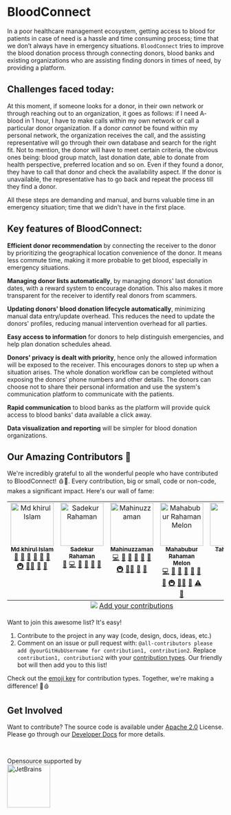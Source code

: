 # BloodConnect

In a poor healthcare management ecosystem, getting access to blood for patients in case of need is a hassle and time consuming process; time that we don’t always have in emergency situations. `BloodConnect` tries to improve the blood donation process through connecting donors, blood banks and existing organizations who are assisting finding donors in times of need, by providing a platform.

## Challenges faced today:

At this moment, if someone looks for a donor, in their own network or through reaching out to an organization, it goes as follows: if I need A- blood in 1 hour, I have to make calls within my own network or call a particular donor organization. If a donor _cannot_ be found within my personal network, the organization receives the call, and the assisting representative will go through their own database and search for the right fit. Not to mention, the donor will have to meet certain criteria, the obvious ones being: blood group match, last donation date, able to donate from health perspective, preferred location and so on. Even if they found a donor, they have to call that donor and check the availability aspect. If the donor is unavailable, the representative has to go back and repeat the process till they find a donor.

All these steps are demanding and manual, and burns valuable time in an emergency situation; time that we didn't have in the first place. 


## Key features of BloodConnect: 

**Efficient donor recommendation** by connecting the receiver to the donor by prioritizing the geographical location convenience of the donor. It means less commute time, making it more probable to get blood, especially in emergency situations.

**Managing donor lists automatically**, by  managing donors' last donation dates, with a reward system to encourage donation. This also makes it more transparent for the receiver to identify real donors from scammers.

**Updating donors' blood donation lifecycle automatically**, minimizing manual data entry/update overhead. This reduces the need to update the donors' profiles, reducing manual intervention overhead for all parties.

**Easy access to information** for donors to help distinguish emergencies, and help plan donation schedules ahead.

**Donors' privacy is dealt with priority**, hence only the allowed information will be exposed to the receiver. This encourages donors to step up when a situation arises. The whole donation workflow can be completed without exposing the donors' phone numbers and other details. The donors can choose not to share their personal information and use the system's communication platform to communicate with the patients.

**Rapid communication** to blood banks as the platform will provide quick access to blood banks' data available a click away. 

**Data visualization and reporting** will be simpler for blood donation organizations.

## Our Amazing Contributors 🌟

We're incredibly grateful to all the wonderful people who have contributed to BloodConnect! 🩸💖. Every contribution, big or small, code or non-code, makes a significant impact. Here's our wall of fame:

<!-- ALL-CONTRIBUTORS-LIST:START - Do not remove or modify this section -->
<!-- prettier-ignore-start -->
<!-- markdownlint-disable -->
<table>
  <tbody>
    <tr>
      <td align="center" valign="top" width="14.28%"><a href="https://github.com/KhirulIslam"><img src="https://avatars.githubusercontent.com/u/10114629?v=4?s=100" width="100px;" alt="Md khirul Islam"/><br /><sub><b>Md khirul Islam</b></sub></a><br /><a href="#projectManagement-KhirulIslam" title="Project Management">📆</a> <a href="#research-KhirulIslam" title="Research">🔬</a> <a href="https://github.com/CraftsmenLtd/BloodConnect/pulls?q=is%3Apr+reviewed-by%3AKhirulIslam" title="Reviewed Pull Requests">👀</a> <a href="#talk-KhirulIslam" title="Talks">📢</a> <a href="https://github.com/CraftsmenLtd/BloodConnect/commits?author=KhirulIslam" title="Documentation">📖</a> <a href="#ideas-KhirulIslam" title="Ideas, Planning, & Feedback">🤔</a> <a href="#infra-KhirulIslam" title="Infrastructure (Hosting, Build-Tools, etc)">🚇</a> <a href="#mentoring-KhirulIslam" title="Mentoring">🧑‍🏫</a> <a href="#maintenance-KhirulIslam" title="Maintenance">🚧</a> <a href="#question-KhirulIslam" title="Answering Questions">💬</a></td>
      <td align="center" valign="top" width="14.28%"><a href="https://github.com/Biplob14"><img src="https://avatars.githubusercontent.com/u/11816821?v=4?s=100" width="100px;" alt="Sadekur Rahaman"/><br /><sub><b>Sadekur Rahaman</b></sub></a><br /><a href="https://github.com/CraftsmenLtd/BloodConnect/issues?q=author%3ABiplob14" title="Bug reports">🐛</a> <a href="https://github.com/CraftsmenLtd/BloodConnect/commits?author=Biplob14" title="Code">💻</a> <a href="https://github.com/CraftsmenLtd/BloodConnect/commits?author=Biplob14" title="Documentation">📖</a> <a href="#ideas-Biplob14" title="Ideas, Planning, & Feedback">🤔</a> <a href="#question-Biplob14" title="Answering Questions">💬</a> <a href="#research-Biplob14" title="Research">🔬</a></td>
      <td align="center" valign="top" width="14.28%"><a href="https://github.com/mahinuzzaman"><img src="https://avatars.githubusercontent.com/u/56755200?v=4?s=100" width="100px;" alt="Mahinuzzaman"/><br /><sub><b>Mahinuzzaman</b></sub></a><br /><a href="https://github.com/CraftsmenLtd/BloodConnect/commits?author=mahinuzzaman" title="Code">💻</a> <a href="https://github.com/CraftsmenLtd/BloodConnect/issues?q=author%3Amahinuzzaman" title="Bug reports">🐛</a> <a href="https://github.com/CraftsmenLtd/BloodConnect/pulls?q=is%3Apr+reviewed-by%3Amahinuzzaman" title="Reviewed Pull Requests">👀</a> <a href="#talk-mahinuzzaman" title="Talks">📢</a> <a href="https://github.com/CraftsmenLtd/BloodConnect/commits?author=mahinuzzaman" title="Documentation">📖</a> <a href="#ideas-mahinuzzaman" title="Ideas, Planning, & Feedback">🤔</a> <a href="#infra-mahinuzzaman" title="Infrastructure (Hosting, Build-Tools, etc)">🚇</a> <a href="#mentoring-mahinuzzaman" title="Mentoring">🧑‍🏫</a> <a href="#maintenance-mahinuzzaman" title="Maintenance">🚧</a> <a href="#question-mahinuzzaman" title="Answering Questions">💬</a></td>
      <td align="center" valign="top" width="14.28%"><a href="https://github.com/melon-ruet"><img src="https://avatars.githubusercontent.com/u/4718893?v=4?s=100" width="100px;" alt="Mahabubur Rahaman Melon"/><br /><sub><b>Mahabubur Rahaman Melon</b></sub></a><br /><a href="https://github.com/CraftsmenLtd/BloodConnect/commits?author=melon-ruet" title="Code">💻</a> <a href="#projectManagement-melon-ruet" title="Project Management">📆</a> <a href="#research-melon-ruet" title="Research">🔬</a> <a href="https://github.com/CraftsmenLtd/BloodConnect/pulls?q=is%3Apr+reviewed-by%3Amelon-ruet" title="Reviewed Pull Requests">👀</a> <a href="#talk-melon-ruet" title="Talks">📢</a> <a href="https://github.com/CraftsmenLtd/BloodConnect/commits?author=melon-ruet" title="Documentation">📖</a> <a href="#ideas-melon-ruet" title="Ideas, Planning, & Feedback">🤔</a> <a href="#infra-melon-ruet" title="Infrastructure (Hosting, Build-Tools, etc)">🚇</a> <a href="#mentoring-melon-ruet" title="Mentoring">🧑‍🏫</a> <a href="#maintenance-melon-ruet" title="Maintenance">🚧</a> <a href="https://github.com/CraftsmenLtd/BloodConnect/commits?author=melon-ruet" title="Tests">⚠️</a> <a href="#question-melon-ruet" title="Answering Questions">💬</a></td>
      <td align="center" valign="top" width="14.28%"><a href="https://github.com/TahsinHani"><img src="https://avatars.githubusercontent.com/u/65284841?v=4?s=100" width="100px;" alt="Tahsin Hani"/><br /><sub><b>Tahsin Hani</b></sub></a><br /><a href="#design-TahsinHani" title="Design">🎨</a></td>
    </tr>
  </tbody>
  <tfoot>
    <tr>
      <td align="center" size="13px" colspan="7">
        <img src="https://raw.githubusercontent.com/all-contributors/all-contributors-cli/1b8533af435da9854653492b1327a23a4dbd0a10/assets/logo-small.svg">
          <a href="https://all-contributors.js.org/docs/en/bot/usage">Add your contributions</a>
        </img>
      </td>
    </tr>
  </tfoot>
</table>

<!-- markdownlint-restore -->
<!-- prettier-ignore-end -->

<!-- ALL-CONTRIBUTORS-LIST:END -->

Want to join this awesome list? It's easy! 
1. Contribute to the project in any way (code, design, docs, ideas, etc.)
2. Comment on an issue or pull request with: `@all-contributors please add @yourGitHubUsername for contribution1, contribution2`. Replace `contribution1, contribution2` with your [contribution types](https://allcontributors.org/docs/en/emoji-key). Our friendly bot will then add you to this list!

Check out the [emoji key](https://allcontributors.org/docs/en/emoji-key) for contribution types. Together, we're making a difference! 💪🩸

## Get Involved

Want to contribute? The source code is available under [Apache 2.0](./LICENSE) License. Please go through our [Developer Docs](https://craftsmenltd.github.io/BloodConnect) for more details.

<br/>

Opensource supported by    
<a href="https://jb.gg/OpenSourceSupport">
  <img src="https://resources.jetbrains.com/storage/products/company/brand/logos/jb_beam.svg" alt="JetBrains" width="100"/>
</a>